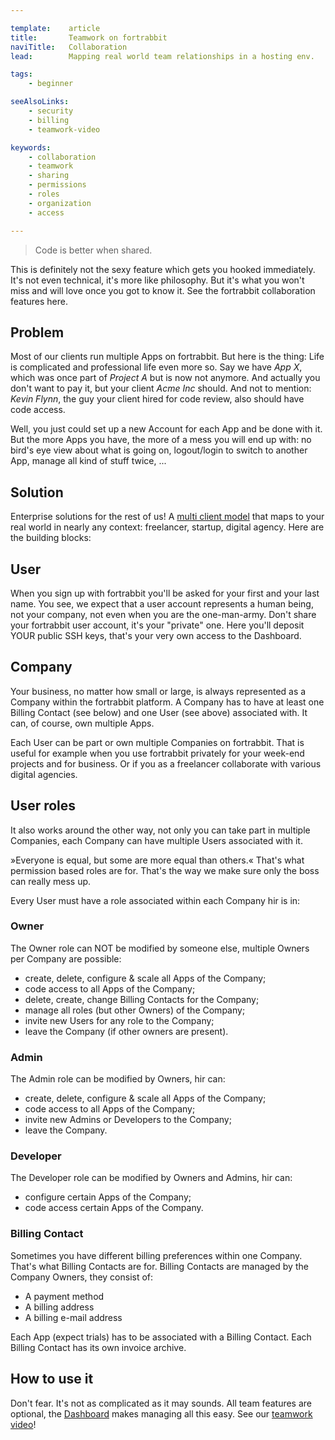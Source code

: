 ```yaml
---

template:    article
title:       Teamwork on fortrabbit
naviTitle:   Collaboration
lead:        Mapping real world team relationships in a hosting env.

tags:
    - beginner

seeAlsoLinks:
    - security
    - billing
    - teamwork-video

keywords:
    - collaboration
    - teamwork
    - sharing
    - permissions
    - roles
    - organization
    - access

---
```


> Code is better when shared.

This is definitely not the sexy feature which gets you hooked immediately. It's not even technical, it's more like philosophy. But it's what you won't miss and will love once you got to know it. See the fortrabbit collaboration features here.

## Problem

Most of our clients run multiple Apps on fortrabbit. But here is the thing: Life is complicated and professional life even more so. Say we have _App X_, which was once part of _Project A_ but is now not anymore. And actually you don't want to pay it, but your client _Acme Inc_ should. And not to mention: _Kevin Flynn_, the guy your client hired for code review, also should have code access.

Well, you just could set up a new Account for each App and be done with it. But the more Apps you have, the more of a mess you will end up with: no bird's eye view about what is going on, logout/login to switch to another App, manage all kind of stuff twice, ...

## Solution

Enterprise solutions for the rest of us! A [multi client model](https://medium.com/@frank_laemmer/our-multi-client-model-3b965d2f1060) that maps to your real world in nearly any context: freelancer, startup, digital agency. Here are the building blocks:

## User

When you sign up with fortrabbit you'll be asked for your first and your last name. You see, we expect that a user account represents a human being, not your company, not even when you are the one-man-army. Don't share your fortrabbit user account, it's your "private" one. Here you'll deposit YOUR public SSH keys, that's your very own access to the Dashboard.


## Company

Your business, no matter how small or large, is always represented as a Company within the fortrabbit platform. A Company has to have at least one Billing Contact (see below) and one User (see above) associated with. It can, of course, own multiple Apps.

Each User can be part or own multiple Companies on fortrabbit. That is useful for example when you use fortrabbit privately for your week-end projects and for business. Or if you as a freelancer collaborate with various digital agencies.

## User roles

It also works around the other way, not only you can take part in multiple Companies, each Company can have multiple Users associated with it.

»Everyone is equal, but some are more equal than others.« That's what permission based roles are for. That's the way we make sure only the boss can really mess up.

Every User must have a role associated within each Company hir is in:

### Owner

The Owner role can NOT be modified by someone else, multiple Owners per Company are possible:

* create, delete, configure & scale all Apps of the Company;
* code access to all Apps of the Company;
* delete, create, change Billing Contacts for the Company;
* manage all roles (but other Owners) of the Company;
* invite new Users for any role to the Company;
* leave the Company (if other owners are present).

### Admin

The Admin role can be modified by Owners, hir can:

* create, delete, configure & scale all Apps of the Company;
* code access to all Apps of the Company;
* invite new Admins or Developers to the Company;
* leave the Company.

### Developer

The Developer role can be modified by Owners and Admins, hir can:

* configure certain Apps of the Company;
* code access certain Apps of the Company.

### Billing Contact

Sometimes you have different billing preferences within one Company. That's what Billing Contacts are for. Billing Contacts are managed by the Company Owners, they consist of:

* A payment method
* A billing address
* A billing e-mail address

Each App (expect trials) has to be associated with a Billing Contact. Each Billing Contact has its own invoice archive.


## How to use it

Don't fear. It's not as complicated as it may sounds. All team features are optional, the [Dashboard](dahsboard) makes managing all this easy. See our [teamwork video](teamwork-video)!


